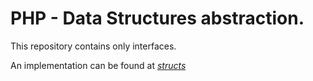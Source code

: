 # PHP - Data Structures abstraction.
This repository contains only interfaces.

An implementation can be found at *[structs](https://github.com/reglue4php/structs)*
